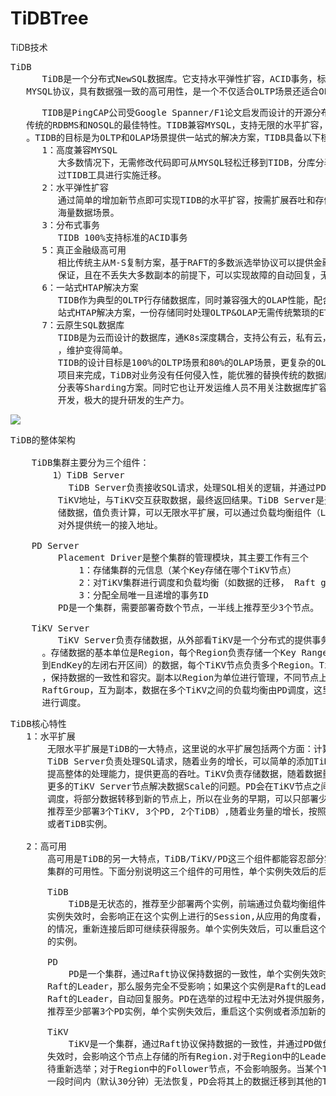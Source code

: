 # TiDBTree
TiDB技术

<pre>
TiDB
      TiDB是一个分布式NewSQL数据库。它支持水平弹性扩容，ACID事务，标准SQL，MYSQL语法和
   MYSQL协议，具有数据强一致的高可用性，是一个不仅适合OLTP场景还适合OLAP的混合数据库。
</pre>

<pre>
      TIDB是PingCAP公司受Google Spanner/F1论文启发而设计的开源分布式HTAP数据库，结合了
   传统的RDBMS和NOSQL的最佳特性。TIDB兼容MYSQL，支持无限的水平扩容，具备强一致性，高可用性
   。TIDB的目标是为OLTP和OLAP场景提供一站式的解决方案，TIDB具备以下核心特点：
      1：高度兼容MYSQL
         大多数情况下，无需修改代码即可从MYSQL轻松迁移到TIDB，分库分表后的MYSQL集群亦可通
         过TIDB工具进行实施迁移。
      2：水平弹性扩容
         通过简单的增加新节点即可实现TIDB的水平扩容，按需扩展吞吐和存储，轻松应对高并发，
         海量数据场景。
      3：分布式事务
         TIDB 100%支持标准的ACID事务
      5：真正金融级高可用
         相比传统主从M-S复制方案，基于RAFT的多数派选举协议可以提供金融级的100%数据强一致性
         保证，且在不丢失大多数副本的前提下，可以实现故障的自动回复，无需人工介入。
      6：一站式HTAP解决方案
         TIDB作为典型的OLTP行存储数据库，同时兼容强大的OLAP性能，配合TiSpark，可提供一
         站式HTAP解决方案，一份存储同时处理OLTP&OLAP无需传统繁琐的ETL过程。
      7：云原生SQL数据库
         TIDB是为云而设计的数据库，通K8s深度耦合，支持公有云，私有云，混合云，使部署，配置
         ，维护变得简单。
         TIDB的设计目标是100%的OLTP场景和80%的OLAP场景，更复杂的OLAP分析可以通过TiSpark
         项目来完成，TiDB对业务没有任何侵入性，能优雅的替换传统的数据库中间件，数据库分库
         分表等Sharding方案。同时它也让开发运维人员不用关注数据库扩容的细节问题，专注于业务
         开发，极大的提升研发的生产力。
</pre>

![](https://i.imgur.com/HuroPK3.png)

<pre>
TiDB的整体架构

    TiDB集群主要分为三个组件：
        1）TiDB Server
           TiDB Server负责接收SQL请求，处理SQL相关的逻辑，并通过PD找到存储计算所需数据的
         TiKV地址，与TiKV交互获取数据，最终返回结果。TiDB Server是无状态的，其本身并不存
         储数据，值负责计算，可以无限水平扩展，可以通过负载均衡组件（LVS, HAProxy, F5）
         对外提供统一的接入地址。

    PD Server
         Placement Driver是整个集群的管理模块，其主要工作有三个
             1：存储集群的元信息（某个Key存储在哪个TiKV节点）
             2：对TiKV集群进行调度和负载均衡（如数据的迁移， Raft group leader的迁移）
             3：分配全局唯一且递增的事务ID
         PD是一个集群，需要部署奇数个节点，一半线上推荐至少3个节点。

    TiKV Server
         TiKV Server负责存储数据，从外部看TiKV是一个分布式的提供事务的Key-Value存储引擎
      。存储数据的基本单位是Region，每个Region负责存储一个Key Range（从StartKey
      到EndKey的左闭右开区间）的数据，每个TiKV节点负责多个Region。TiKV使用Raft协议做复制
      ，保持数据的一致性和容灾。副本以Region为单位进行管理，不同节点上的多个Region构成一个
      RaftGroup，互为副本，数据在多个TiKV之间的负载均衡由PD调度，这里也是以Region为单位
      进行调度。
</pre>

<pre>
TiDB核心特性
   1：水平扩展
       无限水平扩展是TiDB的一大特点，这里说的水平扩展包括两个方面：计算能力和存储能力
       TiDB Server负责处理SQL请求，随着业务的增长，可以简单的添加TiDB Server节点，
       提高整体的处理能力，提供更高的吞吐。TiKV负责存储数据，随着数据量的增长，可以部署
       更多的TiKV Server节点解决数据Scale的问题。PD会在TiKV节点之间以Region为单位做
       调度，将部分数据转移到新的节点上，所以在业务的早期，可以只部署少量的服务实例（
       推荐至少部署3个TiKV, 3个PD, 2个TiDB）,随着业务量的增长，按照需求添加TiKV
       或者TiDB实例。

   2：高可用
       高可用是TiDB的另一大特点，TiDB/TiKV/PD这三个组件都能容忍部分实例失效。不影响整个
       集群的可用性。下面分别说明这三个组件的可用性，单个实例失效后的后果以及如何恢复。

       TiDB
           TiDB是无状态的，推荐至少部署两个实例，前端通过负载均衡组件对外提供服务。当单个
       实例失效时，会影响正在这个实例上进行的Session,从应用的角度看，会出现单次请求失败
       的情况，重新连接后即可继续获得服务。单个实例失效后，可以重启这个实例或者部署一个新
       的实例。

       PD
           PD是一个集群，通过Raft协议保持数据的一致性，单个实例失效时，如果这个实例不是
       Raft的Leader，那么服务完全不受影响；如果这个实例是Raft的Leader，会重新选出新的
       Raft的Leader，自动回复服务。PD在选举的过程中无法对外提供服务，这个时间大约是3s.
       推荐至少部署3个PD实例，单个实例失效后，重启这个实例或者添加新的实例。

       TiKV
           TiKV是一个集群，通过Raft协议保持数据的一致性，并通过PD做负载均衡调度，单个节点
       失效时，会影响这个节点上存储的所有Region.对于Region中的Leader节点，会中断服务，等
       待重新选举；对于Region中的Follower节点，不会影响服务。当某个TiKV节点失效，并且在
       一段时间内（默认30分钟）无法恢复，PD会将其上的数据迁移到其他的TiKV节点上。
</pre>